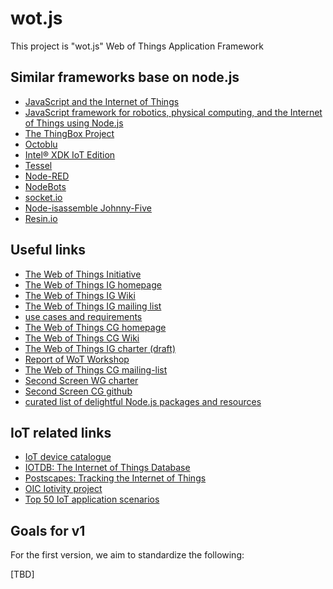 wot.js
======

This project is "wot.js" Web of Things Application Framework

## Similar frameworks base on node.js 
* [JavaScript and the Internet of Things](http://postscapes.com/javascript-and-the-internet-of-things)
* [JavaScript framework for robotics, physical computing, and the Internet of Things using Node.js](http://cylonjs.com/)
* [The ThingBox Project](http://thethingbox.io/) 
* [Octoblu](http://developer.octoblu.com/) 
* [Intel® XDK IoT Edition ](https://software.intel.com/en-us/node/531745)
* [Tessel](https://tessel.io/) 
* [Node-RED](http://nodered.org/)
* [NodeBots](http://nodebots.io/)
* [socket.io](http://socket.io/) 
* [Node-isassemble Johnny-Five](https://github.com/rwaldron/johnny-five) 
* [Resin.io](https://resin.io/) 

## Useful links
* [The Web of Things Initiative](http://www.w3.org/WoT/)
* [The Web of Things IG homepage](http://www.w3.org/WoT/IG/)
* [The Web of Things IG Wiki](http://www.w3.org/WoT/IG/wiki/Main_Page) 
* [The Web of Things IG mailing list](https://lists.w3.org/Archives/Public/public-wot-ig/)
* [use cases and requirements](http://hollobit.github.io/wot-req/)
* [The Web of Things CG homepage](http://www.w3.org/community/wot/)
* [The Web of Things CG Wiki](http://www.w3.org/community/wot/wiki/Main_Page)
* [The Web of Things IG charter (draft)](http://www.w3.org/2014/09/wot-ig-charter.html)
* [Report of WoT Workshop](http://www.w3.org/2014/02/wot/report.html)
* [The Web of Things CG mailing-list](http://lists.w3.org/Archives/Public/public-web-of-things/)
* [Second Screen WG charter](http://www.w3.org/2014/secondscreen/charter.html) 
* [Second Screen CG github](https://github.com/webscreens/) 
* [curated list of delightful Node.js packages and resources](https://github.com/sindresorhus/awesome-nodejs)

## IoT related links
* [IoT device catalogue](http://iotlist.co/) 
* [IOTDB: The Internet of Things Database](https://iotdb.org/)
* [Postscapes: Tracking the Internet of Things](http://postscapes.com/)
* [OIC Iotivity project](https://www.iotivity.org/) 
* [Top 50 IoT application scenarios](http://www.libelium.com/top_50_iot_sensor_applications_ranking/)

## Goals for v1

For the first version, we aim to standardize the following: 

[TBD]

